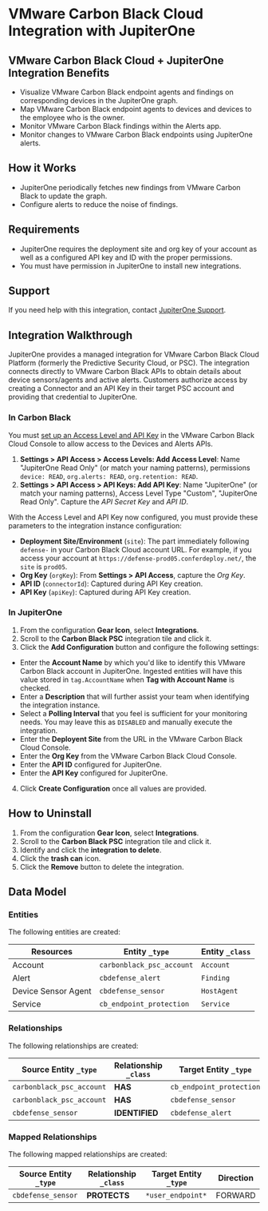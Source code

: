 # VMware Carbon Black Cloud Integration with JupiterOne

## VMware Carbon Black Cloud + JupiterOne Integration Benefits

- Visualize VMware Carbon Black endpoint agents and findings on corresponding devices in the JupiterOne graph.
- Map VMware Carbon Black endpoint agents to devices and devices to the employee who is the owner.
- Monitor VMware Carbon Black findings within the Alerts app.
- Monitor changes to VMware Carbon Black endpoints using JupiterOne alerts.

## How it Works

- JupiterOne periodically fetches new findings from VMware Carbon Black to update the graph.
- Configure alerts to reduce the noise of findings.

## Requirements

- JupiterOne requires the deployment site and org key of your account as well as a configured API key and ID with the proper permissions.
- You must have permission in JupiterOne to install new integrations.

## Support

If you need help with this integration, contact [JupiterOne Support](https://community.askj1.com).

## Integration Walkthrough

JupiterOne provides a managed integration for VMware Carbon Black Cloud Platform (formerly the Predictive Security Cloud, or PSC). The integration connects directly to VMware Carbon Black APIs to obtain details about device sensors/agents and active alerts. Customers authorize access by creating a Connector and an API Key in their target PSC account and providing that credential to JupiterOne.

### In Carbon Black

You must [set up an Access Level and API Key][1] in the VMware Carbon Black Cloud Console to allow access to the Devices and Alerts APIs.

1. **Settings > API Access > Access Levels: Add Access Level**: Name "JupiterOne Read Only" (or match your naming patterns), permissions `device: READ`, `org.alerts: READ`, `org.retention: READ`.
2. **Settings > API Access > API Keys: Add API Key**: Name "JupiterOne" (or match your naming patterns), Access Level Type "Custom", "JupiterOne Read Only". Capture the _API Secret Key_ and _API ID_.

With the Access Level and API Key now configured, you must provide these parameters to the integration instance configuration:

- **Deployment Site/Environment** (`site`): The part immediately following `defense-` in your Carbon Black Cloud account URL. For example, if you access your account at `https://defense-prod05.conferdeploy.net/`, the `site` is `prod05`.
- **Org Key** (`orgKey`): From **Settings > API Access**, capture the _Org Key_.
- **API ID** (`connectorId`): Captured during API Key creation.
- **API Key** (`apiKey`): Captured during API Key creation.

### In JupiterOne

1. From the configuration **Gear Icon**, select **Integrations**.
2. Scroll to the **Carbon Black PSC** integration tile and click it.
3. Click the **Add Configuration** button and configure the following settings:

- Enter the **Account Name** by which you'd like to identify this VMware Carbon Black account in JupiterOne. Ingested entities will have this value stored in `tag.AccountName` when **Tag with Account Name** is checked. 
- Enter a **Description** that will further assist your team when identifying the integration instance.
- Select a **Polling Interval** that you feel is sufficient for your monitoring needs. You may leave this as `DISABLED` and manually execute the integration.
- Enter the **Deployent Site** from the URL in the VMware Carbon Black Cloud Console.
- Enter the **Org Key** from the VMware Carbon Black Cloud Console.
- Enter the **API ID** configured for JupiterOne.
- Enter the **API Key** configured for JupiterOne.

4. Click **Create Configuration** once all values are provided.

## How to Uninstall

1. From the configuration **Gear Icon**, select **Integrations**.
2. Scroll to the **Carbon Black PSC** integration tile and click it.
3. Identify and click the **integration to delete**.
4. Click the **trash can** icon.
5. Click the **Remove** button to delete the integration.

[1]: https://developer.carbonblack.com/reference/carbon-black-cloud/authentication/

<!-- {J1_DOCUMENTATION_MARKER_START} -->
<!--
********************************************************************************
NOTE: ALL OF THE FOLLOWING DOCUMENTATION IS GENERATED USING THE
"j1-integration document" COMMAND. DO NOT EDIT BY HAND! PLEASE SEE THE DEVELOPER
DOCUMENTATION FOR USAGE INFORMATION:

https://github.com/JupiterOne/sdk/blob/main/docs/integrations/development.md
********************************************************************************
-->

## Data Model

### Entities

The following entities are created:

| Resources           | Entity `_type`            | Entity `_class` |
| ------------------- | ------------------------- | --------------- |
| Account             | `carbonblack_psc_account` | `Account`       |
| Alert               | `cbdefense_alert`         | `Finding`       |
| Device Sensor Agent | `cbdefense_sensor`        | `HostAgent`     |
| Service             | `cb_endpoint_protection`  | `Service`       |

### Relationships

The following relationships are created:

| Source Entity `_type`     | Relationship `_class` | Target Entity `_type`    |
| ------------------------- | --------------------- | ------------------------ |
| `carbonblack_psc_account` | **HAS**               | `cb_endpoint_protection` |
| `carbonblack_psc_account` | **HAS**               | `cbdefense_sensor`       |
| `cbdefense_sensor`        | **IDENTIFIED**        | `cbdefense_alert`        |

### Mapped Relationships

The following mapped relationships are created:

| Source Entity `_type` | Relationship `_class` | Target Entity `_type` | Direction |
| --------------------- | --------------------- | --------------------- | --------- |
| `cbdefense_sensor`    | **PROTECTS**          | `*user_endpoint*`     | FORWARD   |

<!--
********************************************************************************
END OF GENERATED DOCUMENTATION AFTER BELOW MARKER
********************************************************************************
-->
<!-- {J1_DOCUMENTATION_MARKER_END} -->
